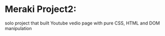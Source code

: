 # Meraki Project2:
solo project that built Youtube vedio page with pure CSS, HTML and DOM manipulation
